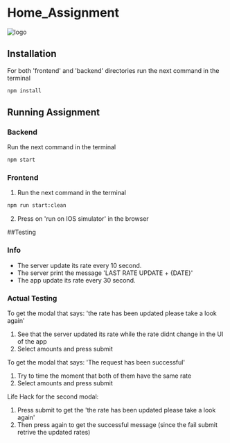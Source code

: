 # Home_Assignment
![logo](https://user-images.githubusercontent.com/40535014/132389276-eb9ee4ec-c680-4307-ba17-b20bc4c6f6dd.jpg)

## Installation
For both 'frontend' and 'backend' directories run the next command in the terminal
```bash
npm install
```

## Running Assignment

### Backend
Run the next command in the terminal
```bash
npm start
```
### Frontend
1. Run the next command in the terminal
```bash
npm run start:clean
```
2. Press on 'run on IOS simulator' in the browser


##Testing
### Info
* The server update its rate every 10 second.
* The server print the message 'LAST RATE UPDATE + {DATE}'
* The app update its rate every 30 second.

### Actual Testing

To get the modal that says: 'the rate has been updated please take a look again'
1. See that the server updated its rate while the rate didnt change in the UI of the app
2. Select amounts and press submit

To get the modal that says: 'The request has been successful'
1. Try to time the moment that both of them have the same rate
2. Select amounts and press submit

Life Hack for the second modal: 
1. Press submit to get the 'the rate has been updated please take a look again' 
2. Then press again to get the successful message (since the fail submit retrive the updated rates)
